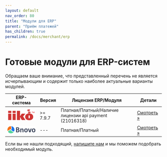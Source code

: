 ```yaml
---
layout: default
nav_order: 80
title: "Модули для ERP"
parent: "Приём платежей"
has_children: true
permalink: /docs/merchant/erp
---
```


# Готовые модули для ERP-систем

Обращаем ваше внимание, что представленный перечень не является исчерпывающим и содержит только наиболее
актуальные варианты модулей.

| ERP-система                            | Версия   | Лицензия ERP/Модуля                                     | Детали
| ---------------------------------------| ---------| ------------------------------------------------------- | ---------------------------------
| ![iiko](/assets/images/erp/iiko.png)   | >= 7.9.7 | Платная/Платный/Наличие лицензии api payment (21016318) | [Смотреть &raquo;](/docs/merchant/erp/iiko/)
| ![Bnovo](/assets/images/erp/bnovo.png) | ---      | Платная/Платный                                         | [Смотреть &raquo;](/docs/merchant/erp/bnovo/)


Если вы не нашли подходящий, [напишите нам](https://www.invoicebox.ru/ru/contacts/feedback.html) и мы поможем подобрать необходимый модуль.
